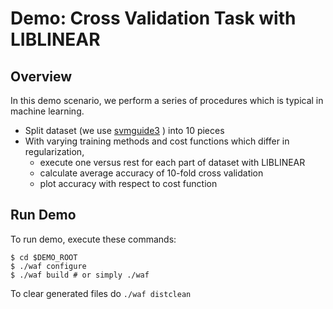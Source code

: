 # Demo: Cross Validation Task with LIBLINEAR

## Overview

In this demo scenario, we perform a series of procedures which is typical in machine learning.

- Split dataset (we use [svmguide3](http://www.csie.ntu.edu.tw/~cjlin/libsvmtools/datasets/binary/svmguide3) ) into 10 pieces
- With varying training methods and cost functions which differ in regularization, 
    - execute one versus rest for each part of dataset with LIBLINEAR
    - calculate average accuracy of 10-fold cross validation
    - plot accuracy with respect to cost function

## Run Demo

To run demo, execute these commands:

```
$ cd $DEMO_ROOT
$ ./waf configure
$ ./waf build # or simply ./waf
```

To clear generated files do `./waf distclean`